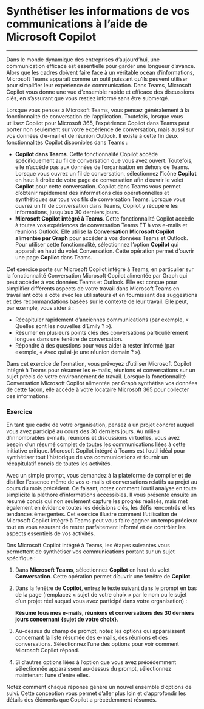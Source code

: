 
# Synthétiser les informations de vos communications à l’aide de Microsoft Copilot
---
Dans le monde dynamique des entreprises d’aujourd’hui, une communication efficace est essentielle pour garder une longueur d’avance. Alors que les cadres doivent faire face à un véritable océan d’informations, Microsoft Teams apparaît comme un outil puissant qu’ils peuvent utiliser pour simplifier leur expérience de communication. Dans Teams, Microsoft Copilot vous donne une vue d’ensemble rapide et efficace des discussions clés, en s’assurant que vous restiez informé sans être submergé.

Lorsque vous pensez à Microsoft Teams, vous pensez généralement à la fonctionnalité de conversation de l’application. Toutefois, lorsque vous utilisez Copilot pour Microsoft 365, l’expérience Copilot dans Teams peut porter non seulement sur votre expérience de conversation, mais aussi sur vos données d’e-mail et de réunion Outlook. Il existe à cette fin deux fonctionnalités Copilot disponibles dans Teams :

 -  **Copilot dans Teams**. Cette fonctionnalité Copilot accède spécifiquement au fil de conversation que vous avez ouvert. Toutefois, elle n’accède pas aux données de l’organisation en dehors de Teams. Lorsque vous ouvrez un fil de conversation, sélectionnez l’icône **Copilot** en haut à droite de votre page de conversation afin d’ouvrir le volet **Copilot** pour cette conversation. Copilot dans Teams vous permet d’obtenir rapidement des informations clés opérationnelles et synthétiques sur tous vos fils de conversation Teams. Lorsque vous ouvrez un fil de conversation dans Teams, Copilot y récupère les informations, jusqu’aux 30 derniers jours.
 -  **Microsoft Copilot intégré à Teams**. Cette fonctionnalité Copilot accède à toutes vos expériences de conversation Teams ET à vos e-mails et réunions Outlook. Elle utilise la **Conversation Microsoft Copilot alimentée par Graph** pour accéder à vos données Teams et Outlook. Pour utiliser cette fonctionnalité, sélectionnez l’option **Copilot** qui apparaît en haut du volet Conversation. Cette opération permet d’ouvrir une page **Copilot** dans Teams.

Cet exercice porte sur Microsoft Copilot intégré à Teams, en particulier sur la fonctionnalité Conversation Microsoft Copilot alimentée par Graph qui peut accéder à vos données Teams et Outlook. Elle est conçue pour simplifier différents aspects de votre travail dans Microsoft Teams en travaillant côte à côte avec les utilisateurs et en fournissant des suggestions et des recommandations basées sur le contexte de leur travail. Elle peut, par exemple, vous aider à :

 -  Récapituler rapidement d’anciennes communications (par exemple, « Quelles sont les nouvelles d’Emily ? »).
 -  Résumer en plusieurs points clés des conversations particulièrement longues dans une fenêtre de conversation.
 -  Répondre à des questions pour vous aider à rester informé (par exemple, « Avec qui ai-je une réunion demain ? »).

Dans cet exercice de formation, vous prévoyez d’utiliser Microsoft Copilot intégré à Teams pour résumer les e-mails, réunions et conversations sur un sujet précis de votre environnement de travail. Lorsque la fonctionnalité Conversation Microsoft Copilot alimentée par Graph synthétise vos données de cette façon, elle accède à votre locataire Microsoft 365 pour collecter ces informations.<br>

### Exercice

En tant que cadre de votre organisation, pensez à un projet concret auquel vous avez participé au cours des 30 derniers jours. Au milieu d’innombrables e-mails, réunions et discussions virtuelles, vous avez besoin d’un résumé complet de toutes les communications liées à cette initiative critique. Microsoft Copilot intégré à Teams est l’outil idéal pour synthétiser tout l’historique de vos communications et fournir un récapitulatif concis de toutes les activités.

Avec un simple prompt, vous demandez à la plateforme de compiler et de distiller l’essence même de vos e-mails et conversations relatifs au projet au cours du mois précédent. Ce faisant, notez comment l’outil analyse en toute simplicité la pléthore d’informations accessibles. Il vous présente ensuite un résumé concis qui non seulement capture les progrès réalisés, mais met également en évidence toutes les décisions clés, les défis rencontrés et les tendances émergentes. Cet exercice illustre comment l’utilisation de Microsoft Copilot intégré à Teams peut vous faire gagner un temps précieux tout en vous assurant de rester parfaitement informé et de contrôler les aspects essentiels de vos activités.

Dns Microsoft Copilot intégré à Teams, les étapes suivantes vous permettent de synthétiser vos communications portant sur un sujet spécifique :<br>

1.  Dans **Microsoft Teams**, sélectionnez **Copilot** en haut du volet **Conversation**. Cette opération permet d’ouvrir une fenêtre de **Copilot**.
2.  Dans la fenêtre de **Copilot**, entrez le texte suivant dans le prompt en bas de la page (remplacez « sujet de votre choix » par le nom ou le sujet d’un projet réel auquel vous avez participé dans votre organisation) :
    
    **Résume tous mes e-mails, réunions et conversations des 30 derniers jours concernant \{sujet de votre choix\}**.
3.  Au-dessus du champ de prompt, notez les options qui apparaissent concernant la liste résumée des e-mails, des réunions et des conversations. Sélectionnez l’une des options pour voir comment Microsoft Copilot répond.
4.  Si d’autres options liées à l’option que vous avez précédemment sélectionnée apparaissent au-dessus du prompt, sélectionnez maintenant l’une d’entre elles.

Notez comment chaque réponse génère un nouvel ensemble d’options de suivi. Cette conception vous permet d’aller plus loin et d’approfondir les détails des éléments que Copilot a précédemment résumés.
